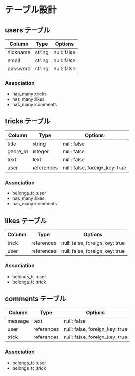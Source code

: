 # テーブル設計

## users テーブル

| Column          | Type    | Options     |
| --------------- | ------- | ----------- |
| nickname        | string  | null: false |
| email           | string  | null: false |
| password        | string  | null: false |

### Association

- has_many :tricks
- has_many :likes
- has_many :comments

## tricks テーブル

| Column                 | Type       | Options                        |
| ---------------------- | ---------- | ------------------------------ |
| title                  | string     | null: false                    |
| genre_id               | integer    | null: false                    |
| text                   | text       | null: false                    |
| user                   | references | null: false, foreign_key: true |

### Association

- belongs_to :user
- has_many   :likes
- has_many   :comments

## likes テーブル

| Column             | Type       | Options                        |
| ------------------ | ---------- | ------------------------------ |
| trick              | references | null: false, foreign_key: true |
| user               | references | null: false, foreign_key: true |

### Association

- belongs_to :user
- belongs_to :trick
 
## comments テーブル

| Column           | Type       | Options                        |
| ---------------- | ---------- | ------------------------------ |
| message          | text       | null: false                    |
| user             | references | null: false, foreign_key: true |
| trick            | references | null: false, foreign_key: true |

### Association

- belongs_to :user
- belongs_to :trick

